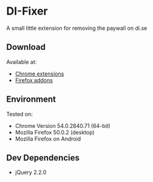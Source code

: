 # DI-Fixer
A small little extension for removing the paywall on di.se

## Download

Available at:
 
* [Chrome extensions](https://chrome.google.com/webstore/detail/dise-fixer/amehedkcgogjljageamnhkedadjhjgan)
* [Firefox addons](https://addons.mozilla.org/en-US/firefox/addon/di-se-fixer/)

## Environment
Tested on:

* Chrome Version 54.0.2840.71 (64-bit)
* Mozilla Firefox 50.0.2 (desktop)
* Mozilla Firefox on Android 

## Dev Dependencies
* jQuery 2.2.0
